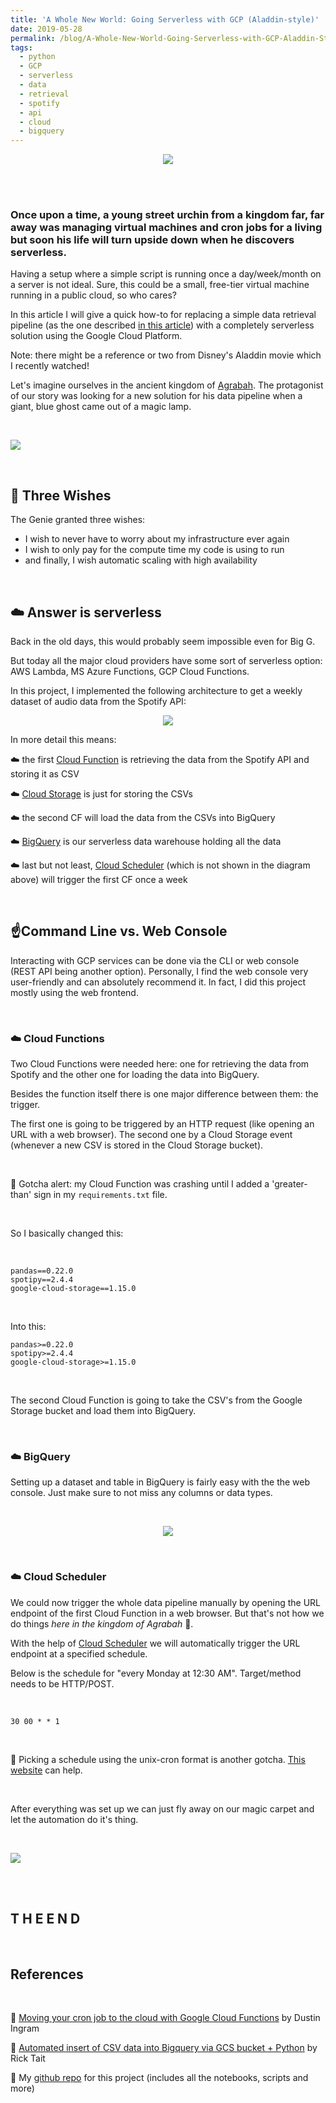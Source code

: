 ```yaml
---
title: 'A Whole New World: Going Serverless with GCP (Aladdin-style)'
date: 2019-05-28
permalink: /blog/A-Whole-New-World-Going-Serverless-with-GCP-Aladdin-Style/
tags:
  - python
  - GCP
  - serverless
  - data
  - retrieval
  - spotify
  - api
  - cloud  
  - bigquery
---  
```

<p align="center">
<img align="center" src="https://github.com/tgel0/tgel0.github.io/blob/master/images/aladdin-cover.jpg?raw=true">
</p>

<br/>
<br/>

### Once upon a time, a young street urchin from a kingdom far, far away was managing virtual machines and cron jobs for a living but soon his life will turn upside down when he discovers serverless.

Having a setup where a simple script is running once a day/week/month on a server is not ideal. Sure, this could be a small, free-tier virtual machine running in a public cloud, so who cares?

In this article I will give a quick how-to for replacing a simple data retrieval pipeline (as the one described [in this article](https://tgel0.github.io/blog/spotify-data-project-part-1-from-data-retrieval-to-first-insights/)) with a completely serverless solution using the Google Cloud Platform.

Note:  there might be a reference or two from Disney's Aladdin movie which I recently watched!

Let's imagine ourselves in the ancient kingdom of [Agrabah](https://onceuponatime.fandom.com/wiki/Agrabah). The protagonist of our story was looking for a new solution for his data pipeline when a giant, blue ghost came out of a magic lamp.

<br/>

![](https://media.giphy.com/media/4K3l1T9MZwtoivFqtx/giphy.gif)

<br/>

## 🧞 Three Wishes

 

The Genie granted three wishes:

- I wish to never have to worry about my infrastructure ever again
- I wish to only pay for the compute time my code is using to run
- and finally, I wish automatic scaling with high availability

<br/>

## ☁️ Answer is serverless

Back in the old days, this would probably seem impossible even for Big G.

But today all the major cloud providers have some sort of serverless option: AWS Lambda, MS Azure Functions, GCP Cloud Functions.

In this project, I implemented the following architecture to get a weekly dataset of audio data from the Spotify API:

<p align="center">
<img align="center" src="https://raw.githubusercontent.com/tgel0/tgel0.github.io/master/images/GCP_diagram.png">
</p>

In more detail this means:

☁️ the first [Cloud Function](https://cloud.google.com/functions/) is retrieving the data from the Spotify API and storing it as CSV

☁️  [Cloud Storage](https://cloud.google.com/storage/) is just for storing the CSVs

☁️ the second CF will load the data from the CSVs into BigQuery

☁️  [BigQuery](https://cloud.google.com/bigquery/) is our serverless data warehouse holding all the data

☁️  last but not least, [Cloud Scheduler](https://cloud.google.com/scheduler/) (which is not shown in the diagram above) will trigger the first CF once a week

<br/>

## ☝️Command Line vs. Web Console

Interacting with GCP services can be done via the CLI or web console (REST API being another option). Personally, I find the web console very user-friendly and can absolutely recommend it. In fact, I did this project mostly using the web frontend.

<br/>

### ☁️ Cloud Functions

Two Cloud Functions were needed here: one for retrieving the data from Spotify and the other one for loading the data into BigQuery.

Besides the function itself there is one major difference between them: the trigger.

The first one is going to be triggered by an HTTP request (like opening an URL with a web browser). The second one by a Cloud Storage event (whenever a new CSV is stored in the Cloud Storage bucket).

<br/>

🐍 Gotcha alert: my Cloud Function was crashing until I added a 'greater-than' sign in my `requirements.txt` file. 

<br/>

So I basically changed this:

<br/>

    pandas==0.22.0
    spotipy==2.4.4
    google-cloud-storage==1.15.0
    
<br/>

Into this:

    pandas>=0.22.0
    spotipy>=2.4.4
    google-cloud-storage>=1.15.0

<br/>

The second Cloud Function is going to take the CSV's from the Google Storage bucket and load them into BigQuery.

<br/>

### ☁️  BigQuery

Setting up a dataset and table in BigQuery is fairly easy with the the web console. Just make sure to not miss any columns or data types.

<br/>

<p align="center">
<img align="center" src="https://github.com/tgel0/tgel0.github.io/blob/master/images/spotify_data_bigq.PNG?raw=true">
</p>

<br/>

### ☁️  Cloud Scheduler

We could now trigger the whole data pipeline manually by opening the URL endpoint of the first Cloud Function in a web browser. But that's not how we do things *here in the kingdom of Agrabah* 🧞.

With the help of [Cloud Scheduler](https://cloud.google.com/scheduler/) we will automatically trigger the URL endpoint at a specified schedule.

Below is the schedule for "every Monday at 12:30 AM". Target/method needs to be HTTP/POST.

<br/>

    30 00 * * 1

<br/>

🐍 Picking a schedule using the unix-cron format is another gotcha. [This website](https://crontab.guru/) can help.

<br/>

After everything was set up we can just fly away on our magic carpet and let the automation do it's thing.

<br/>

![](https://media.giphy.com/media/WUu9EGdSEImJy/giphy.gif)

<br/>
<br/>

## T H E        E N D

<br/>

## References

<br/>

🔗 [Moving your cron job to the cloud with Google Cloud Functions](https://dev.to/di/moving-your-cron-job-to-the-cloud-with-google-cloud-functions-1ecp?__s=4oo7uhefd3rtrvzokcnh) by Dustin Ingram

🔗 [Automated insert of CSV data into Bigquery via GCS bucket + Python](https://rickt.org/2018/10/22/poc-automated-insert-of-csv-data-into-bigquery-via-gcs-bucket-python/) by Rick Tait

🔗 My [github repo](https://github.com/tgel0/spotify-data) for this project (includes all the notebooks, scripts and more)
